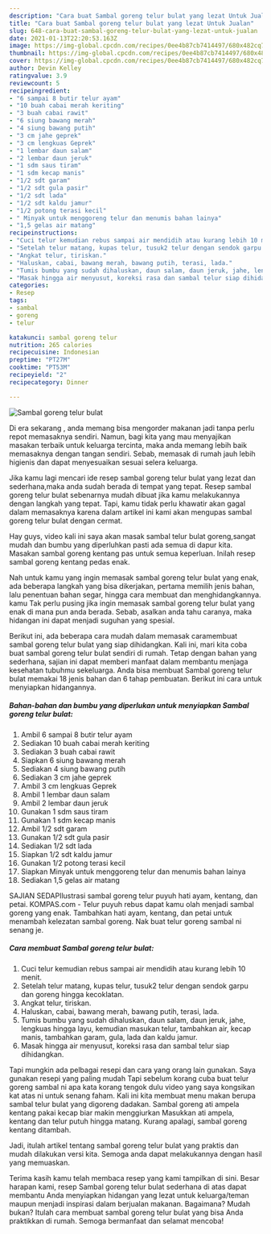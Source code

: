 ```yaml
---
description: "Cara buat Sambal goreng telur bulat yang lezat Untuk Jualan"
title: "Cara buat Sambal goreng telur bulat yang lezat Untuk Jualan"
slug: 648-cara-buat-sambal-goreng-telur-bulat-yang-lezat-untuk-jualan
date: 2021-01-13T22:20:53.163Z
image: https://img-global.cpcdn.com/recipes/0ee4b87cb7414497/680x482cq70/sambal-goreng-telur-bulat-foto-resep-utama.jpg
thumbnail: https://img-global.cpcdn.com/recipes/0ee4b87cb7414497/680x482cq70/sambal-goreng-telur-bulat-foto-resep-utama.jpg
cover: https://img-global.cpcdn.com/recipes/0ee4b87cb7414497/680x482cq70/sambal-goreng-telur-bulat-foto-resep-utama.jpg
author: Devin Kelley
ratingvalue: 3.9
reviewcount: 5
recipeingredient:
- "6 sampai 8 butir telur ayam"
- "10 buah cabai merah keriting"
- "3 buah cabai rawit"
- "6 siung bawang merah"
- "4 siung bawang putih"
- "3 cm jahe geprek"
- "3 cm lengkuas Geprek"
- "1 lembar daun salam"
- "2 lembar daun jeruk"
- "1 sdm saus tiram"
- "1 sdm kecap manis"
- "1/2 sdt garam"
- "1/2 sdt gula pasir"
- "1/2 sdt lada"
- "1/2 sdt kaldu jamur"
- "1/2 potong terasi kecil"
- " Minyak untuk menggoreng telur dan menumis bahan lainya"
- "1,5 gelas air matang"
recipeinstructions:
- "Cuci telur kemudian rebus sampai air mendidih atau kurang lebih 10 menit."
- "Setelah telur matang, kupas telur, tusuk2 telur dengan sendok garpu dan goreng hingga kecoklatan."
- "Angkat telur, tiriskan."
- "Haluskan, cabai, bawang merah, bawang putih, terasi, lada."
- "Tumis bumbu yang sudah dihaluskan, daun salam, daun jeruk, jahe, lengkuas hingga layu, kemudian masukan telur, tambahkan air, kecap manis, tambahkan garam, gula, lada dan kaldu jamur."
- "Masak hingga air menyusut, koreksi rasa dan sambal telur siap dihidangkan."
categories:
- Resep
tags:
- sambal
- goreng
- telur

katakunci: sambal goreng telur 
nutrition: 265 calories
recipecuisine: Indonesian
preptime: "PT27M"
cooktime: "PT53M"
recipeyield: "2"
recipecategory: Dinner

---
```



![Sambal goreng telur bulat](https://img-global.cpcdn.com/recipes/0ee4b87cb7414497/680x482cq70/sambal-goreng-telur-bulat-foto-resep-utama.jpg)

Di era  sekarang , anda memang bisa mengorder makanan jadi tanpa perlu repot memasaknya sendiri. Namun, bagi kita yang mau menyajikan masakan terbaik untuk keluarga tercinta, maka anda memang lebih baik memasaknya dengan tangan sendiri. Sebab, memasak di rumah jauh lebih higienis dan dapat menyesuaikan sesuai selera keluarga.

Jika kamu lagi mencari ide resep sambal goreng telur bulat yang lezat dan sederhana,maka anda sudah berada di tempat yang tepat. Resep sambal goreng telur bulat  sebenarnya mudah dibuat jika kamu melakukannya dengan langkah yang tepat. Tapi, kamu tidak perlu khawatir akan gagal dalam memasaknya 
karena dalam artikel ini kami akan mengupas sambal goreng telur bulat dengan cermat.  

Hay guys, video kali ini saya akan masak sambal telur bulat goreng,sangat mudah dan bumbu yang diperluhkan pasti ada semua di dapur kita. Masakan sambal goreng kentang pas untuk semua keperluan. Inilah resep sambal goreng kentang pedas enak.

Nah untuk kamu yang ingin memasak sambal goreng telur bulat yang enak, ada beberapa langkah yang bisa dikerjakan, pertama memilih jenis bahan, lalu penentuan bahan segar, hingga cara membuat dan menghidangkannya. kamu Tak perlu pusing jika ingin memasak sambal goreng telur bulat yang enak di mana pun anda berada. Sebab, asalkan anda  tahu caranya, maka hidangan ini dapat menjadi suguhan yang spesial.

Berikut ini, ada beberapa cara mudah dalam memasak caramembuat sambal goreng telur bulat yang siap dihidangkan. Kali ini, mari kita coba buat sambal goreng telur bulat sendiri di rumah. Tetap dengan bahan yang sederhana, sajian ini dapat memberi manfaat dalam membantu menjaga kesehatan tubuhmu sekeluarga. Anda bisa membuat Sambal goreng telur bulat memakai 18 jenis bahan dan 6 tahap pembuatan. Berikut ini cara untuk menyiapkan hidangannya.

<!--inarticleads1-->

##### Bahan-bahan dan bumbu yang diperlukan untuk menyiapkan Sambal goreng telur bulat:

1. Ambil 6 sampai 8 butir telur ayam
1. Sediakan 10 buah cabai merah keriting
1. Sediakan 3 buah cabai rawit
1. Siapkan 6 siung bawang merah
1. Sediakan 4 siung bawang putih
1. Sediakan 3 cm jahe geprek
1. Ambil 3 cm lengkuas Geprek
1. Ambil 1 lembar daun salam
1. Ambil 2 lembar daun jeruk
1. Gunakan 1 sdm saus tiram
1. Gunakan 1 sdm kecap manis
1. Ambil 1/2 sdt garam
1. Gunakan 1/2 sdt gula pasir
1. Sediakan 1/2 sdt lada
1. Siapkan 1/2 sdt kaldu jamur
1. Gunakan 1/2 potong terasi kecil
1. Siapkan  Minyak untuk menggoreng telur dan menumis bahan lainya
1. Sediakan 1,5 gelas air matang


SAJIAN SEDAPIlustrasi sambal goreng telur puyuh hati ayam, kentang, dan petai. KOMPAS.com - Telur puyuh rebus dapat kamu olah menjadi sambal goreng yang enak. Tambahkan hati ayam, kentang, dan petai untuk menambah kelezatan sambal goreng. Nak buat telur goreng sambal ni senang je. 

<!--inarticleads2-->

##### Cara membuat Sambal goreng telur bulat:

1. Cuci telur kemudian rebus sampai air mendidih atau kurang lebih 10 menit.
1. Setelah telur matang, kupas telur, tusuk2 telur dengan sendok garpu dan goreng hingga kecoklatan.
1. Angkat telur, tiriskan.
1. Haluskan, cabai, bawang merah, bawang putih, terasi, lada.
1. Tumis bumbu yang sudah dihaluskan, daun salam, daun jeruk, jahe, lengkuas hingga layu, kemudian masukan telur, tambahkan air, kecap manis, tambahkan garam, gula, lada dan kaldu jamur.
1. Masak hingga air menyusut, koreksi rasa dan sambal telur siap dihidangkan.


Tapi mungkin ada pelbagai resepi dan cara yang orang lain gunakan. Saya gunakan resepi yang paling mudah Tapi sebelum korang cuba buat telur goreng sambal ni apa kata korang tengok dulu video yang saya kongsikan kat atas ni untuk senang faham. Kali ini kita membuat menu makan berupa sambal telur bulat yang digoreng dadakan. Sambal goreng ati ampela kentang pakai kecap biar makin menggiurkan Masukkan ati ampela, kentang dan telur putuh hingga matang. Kurang apalagi, sambal goreng kentang ditambah. 

Jadi, itulah artikel tentang  sambal goreng telur bulat  yang praktis dan mudah dilakukan versi kita. Semoga anda dapat melakukannya dengan hasil yang memuaskan. 

Terima kasih kamu telah membaca resep yang kami tampilkan di sini. Besar harapan kami, resep  Sambal goreng telur bulat sederhana di atas dapat membantu Anda menyiapkan hidangan yang lezat untuk keluarga/teman maupun menjadi inspirasi dalam berjualan makanan. Bagaimana? Mudah bukan? Itulah cara membuat sambal goreng telur bulat yang bisa Anda praktikkan di rumah. Semoga bermanfaat dan selamat mencoba!

